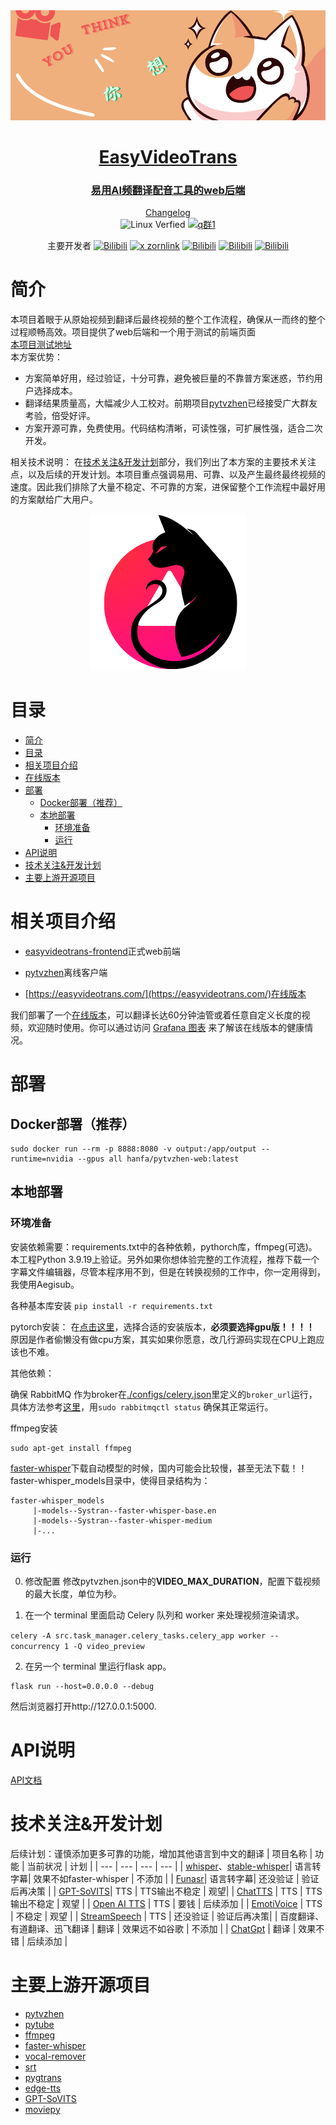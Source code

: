 
<div align="center"><a name="readme-top"></a>

<a href="https://github.com/sutro-planet/pytvzhen-web" target="_blank">
  <img src="doc/assets/cartography.png" alt="alt text">
</a>

<h1><a href="https://github.com/sutro-planet/pytvzhen-web">EasyVideoTrans</a></h1>
<h3>
<a href="https://github.com/sutro-planet/pytvzhen-web">易用AI频翻译配音工具的web后端</a><br />
</h3>

<div style="text-align: center;">

[Changelog](./doc/change_log.md) <br>
![Linux Verfied](https://img.shields.io/badge/Linux-Verfied-brightgreen)
[![q群1](https://img.shields.io/badge/企鹅群-536918174-1EBAFC?style=flat&logo=tencentqq)](https://qm.qq.com/q/pJMgV3liiO)



</div>

主要开发者
[![Bilibili](https://img.shields.io/badge/Bilibili-蓝色硫酸铜-FF69B4?style=flat&logo=bilibili)](https://space.bilibili.com/278134)
[![x zornlink](https://img.shields.io/twitter/url/https/twitter.com/cloudposse.svg?style=social&label=Follow%20%40Zornlink)](https://x.com/zornlink)
[![Bilibili](https://img.shields.io/badge/Bilibili-kkitety-FF69B4?style=flat&logo=bilibili)](https://space.bilibili.com/79912416)
[![Bilibili](https://img.shields.io/badge/Bilibili-弯曲的一条虫-FF69B4?style=flat&logo=bilibili)](https://space.bilibili.com/1557732)
[![Bilibili](https://img.shields.io/badge/Bilibili-zzjw河狸吗-FF69B4?style=flat&logo=bilibili)](https://space.bilibili.com/112484910)


</div>

# 简介
本项目着眼于从原始视频到翻译后最终视频的整个工作流程，确保从一而终的整个过程顺畅高效。项目提供了web后端和一个用于测试的前端页面<br>
[本项目测试地址](https://github.com/sutro-planet/easyvideotrans)
<br>
本方案优势：
- 方案简单好用，经过验证，十分可靠，避免被巨量的不靠普方案迷惑，节约用户选择成本。<br>
- 翻译结果质量高，大幅减少人工校对。前期项目<a href="https://github.com/CuSO4Gem/pytvzhen">pytvzhen</a>已经接受广大群友考验，倍受好评。<br>
- 方案开源可靠，免费使用。代码结构清晰，可读性强，可扩展性强，适合二次开发。


相关技术说明：
在[技术关注&开发计划](#技术关注开发计划)部分，我们列出了本方案的主要技术关注点，以及后续的开发计划。本项目重点强调易用、可靠、以及产生最终最终视频的速度。因此我们排除了大量不稳定、不可靠的方案，进保留整个工作流程中最好用的方案献给广大用户。

<p align="center">
<img src="doc/assets/logo.png" alt="图片">
</p>


# 目录
- [简介](#简介)
- [目录](#目录)
- [相关项目介绍](#相关项目介绍)
- [在线版本](#在线版本)
- [部署](#部署)
  - [Docker部署（推荐）](#docker部署推荐)
  - [本地部署](#本地部署)
    - [环境准备](#环境准备)
    - [运行](#运行)
- [API说明](#api说明)
- [技术关注\&开发计划](#技术关注开发计划)
- [主要上游开源项目](#主要上游开源项目)

# 相关项目介绍
* [easyvideotrans-frontend](https://github.com/sutro-planet/easyvideotrans-frontend)正式web前端  
* [pytvzhen](https://github.com/CuSO4Gem/pytvzhen)离线客户端

* [https://easyvideotrans.com/](https://easyvideotrans.com/)在线版本

我们部署了一个[在线版本](https://easyvideotrans.com/)，可以翻译长达60分钟油管或着任意自定义长度的视频，欢迎随时使用。你可以通过访问 
[Grafana 图表](https://grafana.sutroplanet.com/d/ee5da809-66e2-4498-9c9c-78a8ebf476a5/easyvideotrans)
 来了解该在线版本的健康情况。

# 部署

## Docker部署（推荐）


```shell
sudo docker run --rm -p 8888:8080 -v output:/app/output --runtime=nvidia --gpus all hanfa/pytvzhen-web:latest
```


## 本地部署
### 环境准备
安装依赖需要：requirements.txt中的各种依赖，pythorch库，ffmpeg(可选)。本工程Python 3.9.19上验证。另外如果你想体验完整的工作流程，推荐下载一个字幕文件编辑器，尽管本程序用不到，但是在转换视频的工作中，你一定用得到，我使用Aegisub。

各种基本库安装
``
pip install -r requirements.txt
``

pytorch安装：
在[点击这里](https://pytorch.org/get-started/locally/)，选择合适的安装版本，**必须要选择gpu版！！！！** 原因是作者偷懒没有做cpu方案，其实如果你愿意，改几行源码实现在CPU上跑应该也不难。

其他依赖：

确保 RabbitMQ 作为broker在[./configs/celery.json](./configs/celery.json)里定义的`broker_url`运行，
具体方法参考[这里](https://www.rabbitmq.com/docs/download)，用`sudo rabbitmqctl status` 确保其正常运行。

ffmpeg安装
```
sudo apt-get install ffmpeg
```
[faster-whisper](https://github.com/SYSTRAN/faster-whisper/)下载自动模型的时候，国内可能会比较慢，甚至无法下载！！faster-whisper_models目录中，使得目录结构为：
```
faster-whisper_models
     |-models--Systran--faster-whisper-base.en
     |-models--Systran--faster-whisper-medium
     |-...
```

### 运行
0. 修改配置
修改pytvzhen.json中的**VIDEO_MAX_DURATION**，配置下载视频的最大长度，单位为秒。

1. 在一个 terminal 里面启动 Celery 队列和 worker 来处理视频渲染请求。

`celery -A src.task_manager.celery_tasks.celery_app worker --concurrency 1 -Q video_preview`

2. 在另一个 terminal 里运行flask app。
```
flask run --host=0.0.0.0 --debug
```

然后浏览器打开http://127.0.0.1:5000.

# API说明
[API文档](./doc/api.md)

# 技术关注&开发计划
后续计划：谨慎添加更多可靠的功能，增加其他语言到中文的翻译
| 项目名称 | 功能 | 当前状况 | 计划 |
| --- | --- | --- | --- |
| [whisper](https://github.com/openai/whisper)、[stable-whisper](https://github.com/jianfch/stable-ts)| 语言转字幕| 效果不如faster-whisper | 不添加 |
| [Funasr](https://gitcode.com/alibaba-damo-academy/FunASR/)| 语言转字幕| 还没验证 | 验证后再决策 |
| [GPT-SoVITS](https://github.com/RVC-Boss/GPT-SoVITS)| TTS | TTS输出不稳定 | 观望|
| [ChatTTS](https://github.com/2noise/ChatTTS) | TTS | TTS输出不稳定 | 观望 |
| [Open AI TTS](https://platform.openai.com/docs/guides/text-to-speech) | TTS | 要钱 | 后续添加 |
| [EmotiVoice](https://github.com/netease-youdao/EmotiVoice) | TTS | 不稳定 | 观望 |
| [StreamSpeech](https://github.com/ictnlp/StreamSpeech) | TTS | 还没验证 | 验证后再决策|
| 百度翻译、有道翻译、迅飞翻译 | 翻译 | 效果远不如谷歌 | 不添加 |
| [ChatGpt](https://chatgpt.com) | 翻译 | 效果不错 | 后续添加 |



# 主要上游开源项目
 - [pytvzhen](https://github.com/CuSO4Gem/pytvzhen)
 - [pytube](https://github.com/pytube/pytube)
 - [ffmpeg](https://ffmpeg.org/)
 - [faster-whisper](https://github.com/SYSTRAN/faster-whisper)
 - [vocal-remover](https://github.com/tsurumeso/vocal-remover/releases)
 - [srt](https://srt.readthedocs.io/en/latest/api.html)
 - [pygtrans](https://github.com/foyoux/pygtrans)
 - [edge-tts](https://github.com/hasscc/hass-edge-tts)
 - [GPT-SoVITS](https://github.com/RVC-Boss/GPT-SoVITS)
 - [moviepy](https://github.com/Zulko/moviepy)

